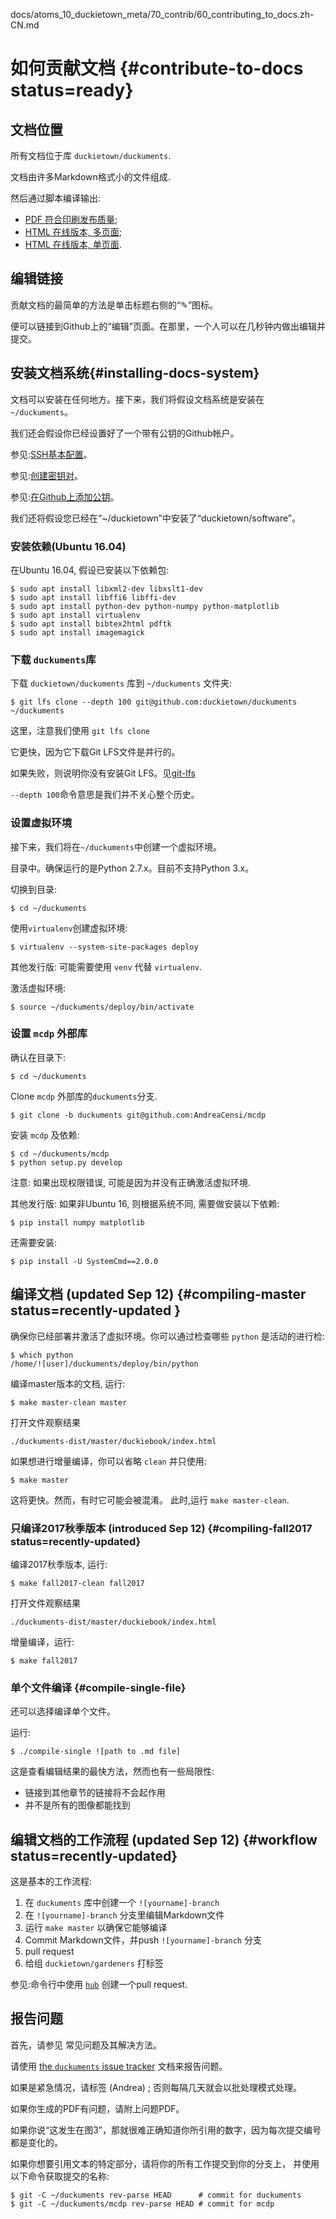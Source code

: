 docs/atoms_10_duckietown_meta/70_contrib/60_contributing_to_docs.zh-CN.md


# 如何贡献文档 {#contribute-to-docs status=ready}

## 文档位置

所有文档位于库 `duckietown/duckuments`.

文档由许多Markdown格式小的文件组成.

然后通过脚本编译输出:

* [PDF 符合印刷发布质量][master-pdf];
* [HTML 在线版本, 多页面][master-split];
* [HTML 在线版本, 单页面][master-html].

[master-pdf]: http://book.duckietown.org/master/duckiebook.pdf
[master-html]: http://book.duckietown.org/master/duckiebook.html
[master-split]: http://book.duckietown.org/master/duckiebook/index.html
<!-- * [HTML (single-page)][master-html]; -->

## 编辑链接

贡献文档的最简单的方法是单击标题右侧的“✎”图标。

便可以链接到Github上的“编辑”页面。在那里，一个人可以在几秒钟内做出编辑并提交。

## 安装文档系统{#installing-docs-system}

文档可以安装在任何地方。接下来，我们将假设文档系统是安装在 `~/duckuments`。

我们还会假设你已经设置好了一个带有公钥的Github帐户。

参见:[SSH基本配置](#ssh-local-configuration)。

参见:[创建密钥对](#howto-create-key-pair)。

参见:[在Github上添加公钥](#howto-add-pubkey-to-github)。

我们还将假设您已经在“~/duckietown”中安装了“duckietown/software”。

### 安装依赖(Ubuntu 16.04)

在Ubuntu 16.04, 假设已安装以下依赖包:

    $ sudo apt install libxml2-dev libxslt1-dev
    $ sudo apt install libffi6 libffi-dev
    $ sudo apt install python-dev python-numpy python-matplotlib
    $ sudo apt install virtualenv
    $ sudo apt install bibtex2html pdftk
    $ sudo apt install imagemagick

 


### 下载 `duckuments`库

下载 `duckietown/duckuments` 库到 `~/duckuments` 文件夹:

    $ git lfs clone --depth 100 git@github.com:duckietown/duckuments ~/duckuments

这里，注意我们使用 `git lfs clone`

它更快，因为它下载Git LFS文件是并行的。

如果失败，则说明你没有安装Git LFS。见[git-lfs](#git-lfs)

`--depth 100`命令意思是我们并不关心整个历史。




### 设置虚拟环境

接下来，我们将在`~/duckuments`中创建一个虚拟环境。

目录中。确保运行的是Python 2.7.x。目前不支持Python 3.x。

切换到目录:

    $ cd ~/duckuments

使用`virtualenv`创建虚拟环境:

    $ virtualenv --system-site-packages deploy

其他发行版: 可能需要使用 `venv` 代替 `virtualenv`.

激活虚拟环境:

    $ source ~/duckuments/deploy/bin/activate

### 设置 `mcdp` 外部库

确认在目录下:

    $ cd ~/duckuments

Clone  `mcdp` 外部库的`duckuments`分支.

    $ git clone -b duckuments git@github.com:AndreaCensi/mcdp

安装 `mcdp` 及依赖:

    $ cd ~/duckuments/mcdp
    $ python setup.py develop

注意: 如果出现权限错误, 可能是因为并没有正确激活虚拟环境.

其他发行版: 如果非Ubuntu 16, 则根据系统不同, 需要做安装以下依赖:

    $ pip install numpy matplotlib

还需要安装:

    $ pip install -U SystemCmd==2.0.0

## 编译文档 (updated Sep 12) {#compiling-master status=recently-updated }

<div class="check" markdown="1">

确保你已经部署并激活了虚拟环境。你可以通过检查哪些 `python` 是活动的进行检:

    $ which python
    /home/![user]/duckuments/deploy/bin/python

</div>

<!--
Then:

    $ cd ~/duckuments
    $ mkdir duckuments-dist

 This creates the directory `duckuments-dist`, which contains
the "live" website published by Github using the "Github Pages" mechanism at the URL `book.duckietown.org`.

<div class="check" markdown="1">

At this point, please make sure that you have these two `.git` folders:

    ~/duckuments/.git
    ~/duckuments/duckuments-dist/.git

</div> -->

编译master版本的文档, 运行:

    $ make master-clean master

打开文件观察结果

    ./duckuments-dist/master/duckiebook/index.html

如果想进行增量编译，你可以省略 `clean` 并只使用:

    $ make master

这将更快。然而，有时它可能会被混淆。
此时,运行 `make master-clean`.

### 只编译2017秋季版本 (introduced Sep 12) {#compiling-fall2017 status=recently-updated}

编译2017秋季版本, 运行:

    $ make fall2017-clean fall2017

打开文件观察结果

    ./duckuments-dist/master/duckiebook/index.html


增量编译，运行:

    $ make fall2017

### 单个文件编译 {#compile-single-file}

还可以选择编译单个文件。

运行:

    $ ./compile-single ![path to .md file]

这是查看编辑结果的最快方法，然而也有一些局限性:
- 链接到其他章节的链接将不会起作用
- 并不是所有的图像都能找到

## 编辑文档的工作流程 (updated Sep 12) {#workflow status=recently-updated}

这是基本的工作流程:
1. 在 `duckuments` 库中创建一个 `![yourname]-branch`   
1. 在 `![yourname]-branch` 分支里编辑Markdown文件  
2. 运行 `make master` 以确保它能够编译 
3. Commit Markdown文件，并push `![yourname]-branch`  分支  
4. pull request 
5. 给组 `duckietown/gardeners` 打标签 

参见:命令行中使用 [`hub`](#hub) 创建一个pull request.
 
## 报告问题

首先，请参见  <a href="#markduck-troubleshooting" class='name_number'></a> 
常见问题及其解决方法。

请使用 [the `duckuments` issue tracker][tracker] 文档来报告问题。

如果是紧急情况，请标签 (Andrea) ; 否则每隔几天就会以批处理模式处理。
 
[tracker]: https://github.com/duckietown/duckuments/issues

如果你生成的PDF有问题，请附上问题PDF。

如果你说“这发生在图3”，那就很难正确知道你所引用的数字，因为每次提交编号都是变化的。
 
如果你想要引用文本的特定部分，请将你的所有工作提交到你的分支上，
并使用以下命令获取提交的名称:
 

    $ git -C ~/duckuments rev-parse HEAD      # commit for duckuments
    $ git -C ~/duckuments/mcdp rev-parse HEAD # commit for mcdp

<!--
JT: this is a test to show how to edit the docs
-->


<!-- don't need to do it manually.

To deploy the documentation, jump into the `DUCKUMENTS/duckuments-dist` directory.

Run the command `git branch`. If the out does not say that you are on the branch `gh-pages`,
then one of the steps before was done incorrectly.

    $ cd $DUCKUMENTS/duckuments-dist
    $ git branch
    ...
    * gh-pages
    ...

Now, after triple checking that you are in the `gh-pages` branch, you can
use `git status` to see the files that were added or modified,
and simply use `git add`, `git commit` and `git push` to push the files
to Github. -->
